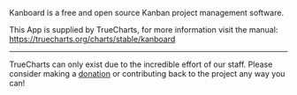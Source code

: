 Kanboard is a free and open source Kanban project management software.

This App is supplied by TrueCharts, for more information visit the manual: https://truecharts.org/charts/stable/kanboard

---

TrueCharts can only exist due to the incredible effort of our staff.
Please consider making a [donation](https://truecharts.org/docs/about/sponsor) or contributing back to the project any way you can!
